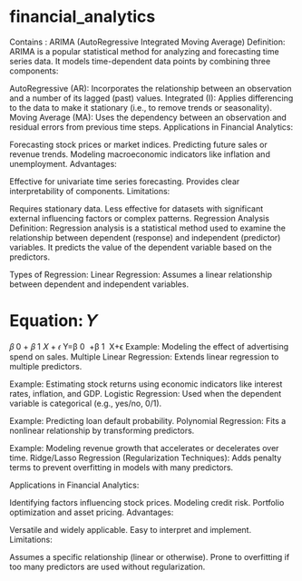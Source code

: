 # financial_analytics
Contains :
ARIMA (AutoRegressive Integrated Moving Average)
Definition:
ARIMA is a popular statistical method for analyzing and forecasting time series data. It models time-dependent data points by combining three components:

AutoRegressive (AR): Incorporates the relationship between an observation and a number of its lagged (past) values.
Integrated (I): Applies differencing to the data to make it stationary (i.e., to remove trends or seasonality).
Moving Average (MA): Uses the dependency between an observation and residual errors from previous time steps.
Applications in Financial Analytics:

Forecasting stock prices or market indices.
Predicting future sales or revenue trends.
Modeling macroeconomic indicators like inflation and unemployment.
Advantages:

Effective for univariate time series forecasting.
Provides clear interpretability of components.
Limitations:

Requires stationary data.
Less effective for datasets with significant external influencing factors or complex patterns.
Regression Analysis
Definition:
Regression analysis is a statistical method used to examine the relationship between dependent (response) and independent (predictor) variables. It predicts the value of the dependent variable based on the predictors.

Types of Regression:
Linear Regression:
Assumes a linear relationship between dependent and independent variables.

Equation: 
𝑌
=
𝛽
0
+
𝛽
1
𝑋
+
𝜖
Y=β 
0
​
 +β 
1
​
 X+ϵ
Example: Modeling the effect of advertising spend on sales.
Multiple Linear Regression:
Extends linear regression to multiple predictors.

Example: Estimating stock returns using economic indicators like interest rates, inflation, and GDP.
Logistic Regression:
Used when the dependent variable is categorical (e.g., yes/no, 0/1).

Example: Predicting loan default probability.
Polynomial Regression:
Fits a nonlinear relationship by transforming predictors.

Example: Modeling revenue growth that accelerates or decelerates over time.
Ridge/Lasso Regression (Regularization Techniques):
Adds penalty terms to prevent overfitting in models with many predictors.

Applications in Financial Analytics:

Identifying factors influencing stock prices.
Modeling credit risk.
Portfolio optimization and asset pricing.
Advantages:

Versatile and widely applicable.
Easy to interpret and implement.
Limitations:

Assumes a specific relationship (linear or otherwise).
Prone to overfitting if too many predictors are used without regularization.
